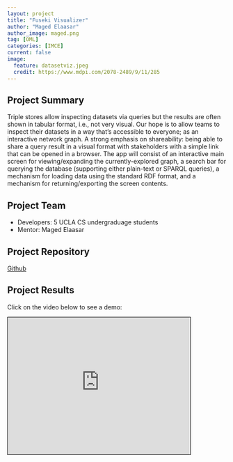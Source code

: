 ```yaml
---
layout: project
title: "Fuseki Visualizer"
author: "Maged Elaasar"
author_image: maged.png
tag: [OML]
categories: [IMCE]
current: false
image:
  feature: datasetviz.jpeg
  credit: https://www.mdpi.com/2078-2489/9/11/285
---
```


## Project Summary

Triple stores allow inspecting datasets via queries but the results are often shown in tabular format, i.e., not very visual. Our hope is to allow teams to inspect their datasets in a way that’s accessible to everyone; as an interactive network graph. A strong emphasis on shareability: being able to share a query result in a visual format with stakeholders with a simple link that can be opened in a browser. The app will consist of an interactive main screen for viewing/expanding the currently-explored graph, a search bar for querying the database (supporting either plain-text or SPARQL queries), a mechanism for loading data using the standard RDF format, and a mechanism for returning/exporting the screen contents.

## Project Team

- Developers: 5 UCLA CS undergraduage students
- Mentor: Maged Elaasar

## Project Repository

[Github](https://github.com/omerdemirkan/cs-130-project)

## Project Results

Click on the video below to see a demo:

<iframe id="demo" width="420" style="border:1px solid black" height="315" src="http://www.youtube.com/embed/jMp2yopY" frameborder="0" allowfullscreen></iframe>
